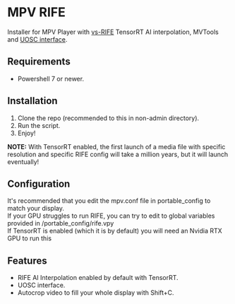 # MPV RIFE

Installer for MPV Player with [vs-RIFE](https://github.com/HolyWu/vs-rife) TensorRT AI interpolation, MVTools and [UOSC interface](https://github.com/tomasklaen/uosc).

## Requirements
- Powershell 7 or newer.

## Installation
1. Clone the repo (recommended to this in non-admin directory).
2. Run the script.
3. Enjoy!

**NOTE:**
With TensorRT enabled, the first launch of a media file with specific resolution and specific RIFE config will take a million years, but it will launch eventually! 

## Configuration
It's recommended that you edit the mpv.conf file in portable_config to match your display.  
If your GPU struggles to run RIFE, you can try to edit to global variables provided in /portable_config/rife.vpy  
If TensorRT is enabled (which it is by default) you will need an Nvidia RTX GPU to run this

## Features
- RIFE AI Interpolation enabled by default with TensorRT.
- UOSC interface.
- Autocrop video to fill your whole display with Shift+C.
